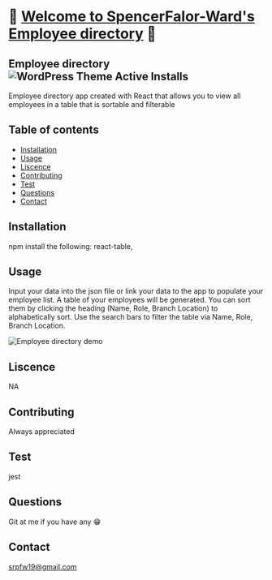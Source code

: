 # :dragon: [Welcome to SpencerFalor-Ward's Employee directory](https://spencerfalor-ward.github.io/hw-unit19-employeeDirectoryReact/) :dragon:

## Employee directory ![WordPress Theme Active Installs](https://img.shields.io/wordpress/theme/installs/twentyseventeen)

Employee directory app created with React that allows you to view all employees in a table that is sortable and filterable

## Table of contents

-   [Installation](#Installation)
-   [Usage](#Usage)
-   [Liscence](#Liscence)
-   [Contributing](#Contributing)
-   [Test](#Test)
-   [Questions](#Questions)
-   [Contact](#Contact)

## Installation

npm install the following: react-table,

## Usage

Input your data into the json file or link your data to the app to populate your employee list. A table of your employees will be generated. You can sort them by clicking the heading (Name, Role, Branch Location) to alphabetically sort. Use the search bars to filter the table via Name, Role, Branch Location.

![Employee directory demo](./employeeDirectoryDemo.gif)

## Liscence

NA

## Contributing

Always appreciated

## Test

jest

## Questions

Git at me if you have any :grin:

## Contact

srpfw19@gmail.com
